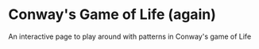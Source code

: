 # Conway's Game of Life (again)

An interactive page to play around with patterns in Conway's game of Life